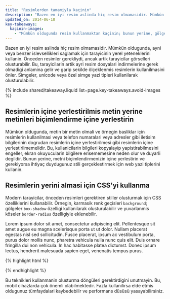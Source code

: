 ```yaml
---
title: "Resimlerden tamamiyla kaçinin"
description: "Bazen en iyi resim aslinda hiç resim olmamasidir. Mümkün oldugunda, ayni veya benzer islevsellikleri saglamak için tarayicinin yerel yeteneklerini kullanin."
updated_on: 2014-06-10
key-takeaways:
  kaçinin-images:
    - "Mümkün oldugunda resim kullanmaktan kaçinin; bunun yerine, gölgeler, renk geçisleri, yuvarlanmis köseler ve daha fazlasi için tarayici yeteneklerinden yararlanin."
---
```


<p class="intro">
  Bazen en iyi resim aslinda hiç resim olmamasidir. Mümkün oldugunda, ayni veya benzer islevsellikleri saglamak için tarayicinin yerel yeteneklerini kullanin. Önceden resimler gerekliydi, ancak artik tarayicilar görselleri olusturabilir.   Bu, tarayicilarin artik ayri resim dosyalari indirmelerine gerek olmadigi anlamina gelir ve garip sekilde ölçeklenmis resimlerin kullanilmasini önler.  Simgeler, unicode veya özel simge yazi tipleri kullanilarak olusturulabilir.
</p>





{% include shared/takeaway.liquid list=page.key-takeaways.avoid-images %}

## Resimlerin içine yerlestirilmis metin yerine metinleri biçimlendirme içine yerlestirin

Mümkün oldugunda, metin bir metin olmali ve örnegin basliklar için resimlerin kullanilmasi veya telefon numaralari veya adresler gibi iletisim bilgilerinin dogrudan resimlerin içine yerlestirilmesi gibi resimlerin içine yerlestirilmemelidir.  Bu, kullanicilarin bilgileri kopyalayip yapistirabilmesini engeller, ekran okuyucularin bilgilere erisememesine neden olur ve duyarli degildir.  Bunun yerine, metni biçimlendirmenizin içine yerlestirin ve gerekiyorsa ihtiyaç duydugunuz stili gerçeklestirmek için web yazi tiplerini kullanin.

## Resimlerin yerini almasi için CSS'yi kullanma

Modern tarayicilar, önceden resimleri gerektiren stiller olusturmak için CSS özelliklerini kullanabilir.  Örnegin, karmasik renk geçisleri <code>background</code>; gölgeler <code>box-shadow</code> özelligi kullanilarak olusturulabilir ve yuvarlanmis köseler <code>border-radius</code> özelligiyle eklenebilir.

<p id="noImage">
Lorem ipsum dolor sit amet, consectetur adipiscing elit. Pellentesque sit 
amet augue eu magna scelerisque porta ut ut dolor. Nullam placerat egestas 
nisl sed sollicitudin. Fusce placerat, ipsum ac vestibulum porta, purus 
dolor mollis nunc, pharetra vehicula nulla nunc quis elit. Duis ornare 
fringilla dui non vehicula. In hac habitasse platea dictumst. Donec 
ipsum lectus, hendrerit malesuada sapien eget, venenatis tempus purus.
</p>

{% highlight html %}
<style>
  div#noImage {
    color: white;
    border-radius: 5px;
    box-shadow: 5px 5px 4px 0 rgba(9,130,154,0.2);
    background: linear-gradient(rgba(9, 130, 154, 1), rgba(9, 130, 154, 0.5));
  }
</style>
{% endhighlight %}

Bu teknikleri kullanmanin olusturma döngüleri gerektirdigini unutmayin. Bu, mobil cihazlarda çok önemli olabilmektedir.  Fazla kullanilirsa elde etmis oldugunuz tümfaydalari kaybedebilir ve performans düsüsü yasayabilirsiniz.



